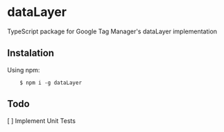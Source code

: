 # dataLayer
TypeScript package for Google Tag Manager's dataLayer implementation

## Instalation

Using npm:
```shell
    $ npm i -g dataLayer
```

## Todo
[ ] Implement Unit Tests